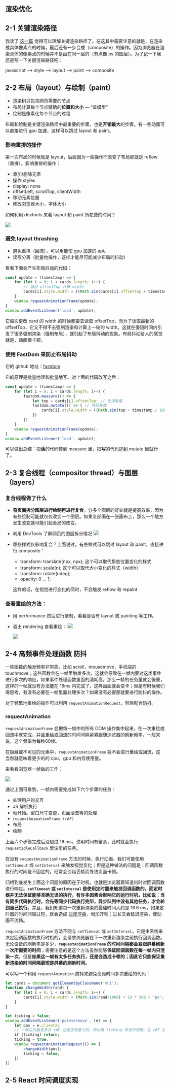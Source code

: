 ## 渲染优化

## 2-1 关键渲染路径

我读了 [这一篇](https://developers.google.com/web/fundamentals/performance/critical-rendering-path/constructing-the-object-model) 觉得可以理解关键渲染路径了。在这其中需要注意的就是，在渲染成具体像素点的时候，最后还有一步合成（composite）的操作。因为浏览器在渲染具体的像素点的时候并不是画在同一层的（有点像 ps 的图层）。为了记一下我还是写一下关键渲染路径吧：

javascript —> style —> layout —> paint —> composite

## 2-2 布局（layout）与绘制（paint）

- 渲染树只包含网页需要的节点
- 布局计算每个节点精确的**位置和大小** — “盒模型”
- 绘制是像素化每个节点的过程

布局和绘制是关键渲染路径中最重要的步骤，也是**开销最大**的步骤。有一些动画可以直接进行 gpu 加速，这样可以跳过 layout 和 paint。

### 影响重排的操作

第一次布局的时候就是 layout，后面因为一些操作而改变了布局那就是 reflow（重排）。影响重排的操作：

- 添加/删除元素
- 操作 styles
- display: none
- offsetLeft, scrollTop, clientWidth
- 移动元素位置
- 修改浏览器大小，字体大小

如何利用 devtools 来看 layout 和 paint 所花费的时间？

![](./media/7.png)

### 避免 layout thrashing

- 避免重排（回流），可以用能使 gpu 加速的 api。
- 读写分离（批量地操作，这样才能尽可能减少布局的抖动）

看看下面会产生布局抖动的代码：

```javascript
const update = (timestamp) => {
    for (let i = 0; i < cards.length; i++) {
        // 通过 offsetTop 计算 width
        cards[i].style.width = ((Math.sin(cards[i].offsetTop + timestamp / 1000) + 1) * 500) + 'px';
    }
    window.requestAnimationFrame(update);
}
window.addEventListener('load', update);
```

它每次更改 card 的 width 的时候都要去读取 offsetTop，而为了读取最新的 offsetTop，它又不得不去强制渲染和计算上一轮的 width。这就在很短时间内引发了很多强制渲染（强制布局），就引起了布局抖动的现象。布局抖动给人的感觉就是，动画很卡顿。

### 使用 FastDom 来防止布局抖动

它的 github 地址：[fastdom](https://github.com/wilsonpage/fastdom)

它的原理是批量地读和批量地写。对上面的代码改写之后：

```javascript
const update = (timestamp) => {
    for (let i = 0; i < cards.length; i++) {
        fastdom.measure(() => {
            let top = cards[i].offsetTop; // 先读取值
            fastdom.mutate(() => { // 然后修改
                cards[i].style.width = ((Math.sin(top + timestamp / 1000) + 1) * 500) + 'px';
            })
        })
    }
    window.requestAnimationFrame(update);
}
window.addEventListener('load', update);
```

可以做出总结：把**读**的代码套到 measure 里，把**写**的代码逃到 mutate 里就行了。

## 2-3 复合线程（compositor thread）与图层（layers）

### 复合线程做了什么

- **将页面拆分图层进行绘制再进行复合**。分多个图层的好处就是提高效率，因为有些绘制可能就仅仅改变一个图层。如果全部画在一张画布上，那么一个地方发生改变就可能引起全局的改变。

- 利用 DevTools 了解网页的图层拆分情况
  ![](./media/8.png)

- 哪些样式仅影响复合？上面说过，有些样式可以跳过 layout 和 paint，直接进行 composite：

  - transform: translate(npx, npx);  这个可以取代那些位置变化的样式
  - transform: scale(n);  这个可以取代大小变化的样式（width）
  - transform: rotate(ndeg);
  - opacity: 0 ... 1;

  这样的话，在视觉进行变化的同时，不会触发 reflow 和 repaint

### 查看重绘的方法：

- 用 performance 然后进行录制，看看是否有 layout 或 painting 等工作。

- 调出 rendering 查看重绘：
  ![](./media/9.png)

  ![](./media/10.png)

## 2-4 高频事件处理函数 防抖

一些函数的触发频率非常高，比如 scroll，mousemove，手机端的 touchmove；这些函数会在一帧里触发多次，这就会导致在一帧内要对这类事件进行多次的响应，如果事件处理函数里面的消耗高，那么一帧的任务量就会很重，这样的一帧就没有办法能在 16ms 内完成了，这样画面就会变卡；但是有时候我们得思考，有没有必要在一帧里面处理多次？如果没有必要那就要进行防抖的操作。

对于频繁地重绘的操作可以利用 `requestAnimationRequest`，然后配合防抖。

### requestAnimation

`requestAnimationFrame` 会把每一帧中的所有 DOM 操作集中起来，在一次重绘或回流中就完成，并且重绘或回流的时间间隔紧紧跟随浏览器的刷新频率，一般来说，这个频率为每秒60帧。

在隐藏或不可见的元素中，`requestAnimationFrame` 将不会进行重绘或回流，这当然就意味着更少的的 cpu，gpu 和内存使用量。

来看看浏览器一帧做的工作：

![](./media/11.png)

通过上图可看到，一帧内需要完成如下六个步骤的任务：

- 处理用户的交互
- JS 解析执行
- 帧开始。窗口尺寸变更，页面滚去等的处理
- `requestAnimationFrame (rAF)`
- 布局
- 绘制

上面六个步骤完成后没超过 16 ms，说明时间有富余，此时就会执行 `requestIdleCallback` 里注册的任务。

在没有 `requestAnimationFrame` 方法的时候，执行动画，我们可能使用 `setTimeout` 或 `setInterval` 来触发视觉变化；但是这种做法的问题是：回调函数执行的时间是不固定的，经常会引起丢帧而导致页面卡顿。

归根到底发生上面这个问题的原因在于时机，也就是浏览器要知道何时对回调函数进行响应。**`setTimeout` 或 `setInterval` 是使用定时器来触发回调函数的，而定时器并无法保证能够准确无误的执行，有许多因素会影响它的运行时机，比如说：当有同步代码执行时，会先等同步代码执行完毕，异步队列中没有其他任务，才会轮到自己执行**。并且，我们知道每一次重新渲染的最佳时间大约是 16.6 ms，如果定时器的时间间隔过短，就会造成 [过度渲染](https://link.zhihu.com/?target=https%3A//www.zhangxinxu.com/wordpress/2013/09/css3-animation-requestanimationframe-tween-动画算法/)，增加开销；过长又会延迟渲染，使动画不流畅。

`requestAnimationFrame` 方法不同与 `setTimeout` 或 `setInterval`，它是由系统来决定回调函数的执行时机的，会请求浏览器在下一次重新渲染之前执行回调函数。无论设备的刷新率是多少，**`requestAnimationFrame` 的时间间隔都会紧跟屏幕刷新一次所需要的时间**；需要注意的是这个方法虽然能够**保证回调函数在每一帧内只渲染一次**，但是**如果这一帧有太多任务执行，还是会造成卡顿的；因此它只能保证重新渲染的时间间隔最短是屏幕的刷新时间。**

可以写一个利用 `requestAnimation` 防抖来避免高频时间多次重绘的代码：

```javascript
let cards = document.getElementByClassName('mui');
function changeWidth(rand) {
    for (let i = 0; i < cards.length; i++) {
     	cards[i].style.width = (Math.sin(rand/1000) + 1) * 500 + 'px'; // 会引起高频率的重绘
    }
}

let ticking = false;
window.addEventListener('pointermove', (e) => {
	let pos = e.clientX;
    // 一帧之内触发多次 rAF 也是没有意义的，所以用 ticking 来进行判断，让 rAF 在做完自己的任务之前只执行一次，这样就实现了防抖动
    if (ticking) return;
    ticking = true;
    window.requestAnimationRequest(() => {
        changeWidth(pos);
        ticking = false;
    })
})
```



## 2-5 React 时间调度实现

